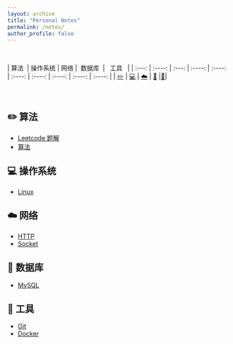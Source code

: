 ```yaml
---
layout: archive
title: "Personal Notes"
permalink: /notes/
author_profile: false
---
```

<br>

| 算法&nbsp; | 操作系统 | 网络&nbsp;| &nbsp;数据库&nbsp;&nbsp;| &nbsp;&nbsp;工具&nbsp;&nbsp; |
| :---: | :----: | :---: | :----: | :----: | :----: | :----: | :----: | :----: | :----: |
| [:pencil2:](#pencil2-算法) | [:computer:](#computer-操作系统) | [:cloud:](#cloud-网络) | [:floppy_disk:](#floppy_disk-数据库) |[:wrench:](#wrench-工具)|

<br>

## :pencil2: 算法

- [Leetcode 题解](https://github.com/CyC2018/CS-Notes/blob/master/notes/Leetcode%20题解%20-%20目录.md)
- [算法](https://github.com/CyC2018/CS-Notes/blob/master/notes/算法%20-%20目录.md)

## :computer: 操作系统

- [Linux](https://github.com/CyC2018/CS-Notes/blob/master/notes/Linux.md)

## :cloud: 网络 

- [HTTP](https://github.com/CyC2018/CS-Notes/blob/master/notes/HTTP.md)
- [Socket](https://github.com/CyC2018/CS-Notes/blob/master/notes/Socket.md)

## :floppy_disk: 数据库

- [MySQL](https://github.com/CyC2018/CS-Notes/blob/master/notes/MySQL.md)

## :wrench: 工具 

- [Git](https://github.com/CyC2018/CS-Notes/blob/master/notes/Git.md)
- [Docker](https://github.com/CyC2018/CS-Notes/blob/master/notes/Docker.md)